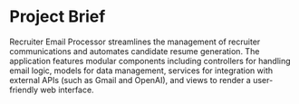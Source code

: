 # Project Brief

Recruiter Email Processor streamlines the management of recruiter communications and automates candidate resume generation. The application features modular components including controllers for handling email logic, models for data management, services for integration with external APIs (such as Gmail and OpenAI), and views to render a user-friendly web interface.
